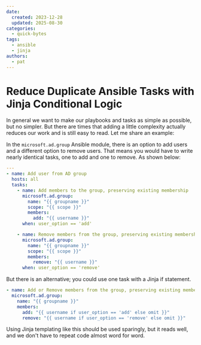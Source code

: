 ```yaml
---
date:
  created: 2023-12-28
  updated: 2025-08-30
categories:
  - quick-bytes
tags:
  - ansible
  - jinja
authors:
  - pat
---
```

# Reduce Duplicate Ansible Tasks with Jinja Conditional Logic

In general we want to make our playbooks and tasks as simple as possible, but no simpler. 
But there are times that adding a little complexity actually reduces our work and is still easy to read.
Let me share an example:

In the `microsoft.ad.group` Ansible module, there is an option to add users and a different option to remove users. 
That means you would have to write nearly identical tasks, one to add and one to remove. As shown below:

<!-- more -->
```yaml
---
- name: Add user from AD group
  hosts: all
  tasks:
    - name: Add members to the group, preserving existing membership
      microsoft.ad.group:
        name: "{{ groupname }}"
        scope: "{{ scope }}"
        members:
          add: "{{ username }}"
      when: user_option == 'add'

    - name: Remove members from the group, preserving existing membership
      microsoft.ad.group:
        name: "{{ groupname }}"
        scope: "{{ scope }}"
        members:
          remove: "{{ username }}"
      when: user_option == 'remove'
```

But there is an alternative; you could use one task with a Jinja if statement.

```yaml
- name: Add or Remove members from the group, preserving existing membership
  microsoft.ad.group:
    name: "{{ groupname }}"
    members:
      add: "{{ username if user_option == 'add' else omit }}"
      remove: "{{ username if user_option == 'remove' else omit }}"
```

Using Jinja templating like this should be used sparingly, but it reads well, and we don't have to repeat code almost word for word.
